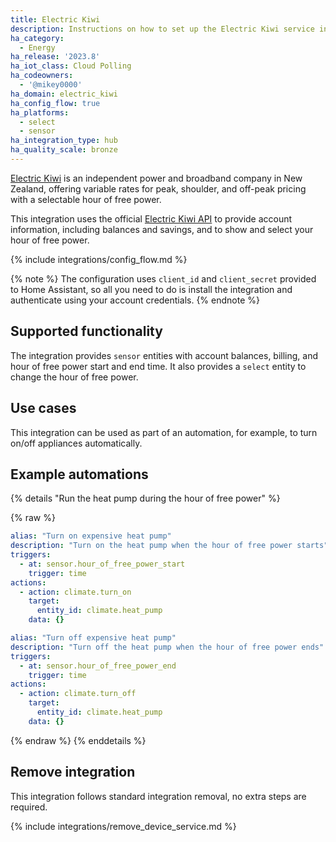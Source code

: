 ```yaml
---
title: Electric Kiwi
description: Instructions on how to set up the Electric Kiwi service in Home Assistant.
ha_category:
  - Energy
ha_release: '2023.8'
ha_iot_class: Cloud Polling
ha_codeowners:
  - '@mikey0000'
ha_domain: electric_kiwi
ha_config_flow: true
ha_platforms:
  - select
  - sensor
ha_integration_type: hub
ha_quality_scale: bronze
---
```


[Electric Kiwi](https://www.electrickiwi.co.nz/) is an independent power and broadband company in New Zealand, offering variable rates for peak, shoulder, and off-peak pricing with a selectable hour of free power. 

This integration uses the official [Electric Kiwi API](https://developer.electrickiwi.co.nz) to provide account information, including balances and savings, and to show and select your hour of free power.

{% include integrations/config_flow.md %}

{% note %}
The configuration uses `client_id` and `client_secret` provided to Home Assistant, so all you need to do is install the integration and authenticate using your account credentials. 
{% endnote %}


## Supported functionality

The integration provides `sensor` entities with account balances, billing, and hour of free power start and end time. It also provides a `select` entity to change the hour of free power.

## Use cases

This integration can be used as part of an automation, for example, to turn on/off appliances automatically.

## Example automations

{% details "Run the heat pump during the hour of free power" %}

{% raw %}

```yaml
alias: "Turn on expensive heat pump"
description: "Turn on the heat pump when the hour of free power starts"
triggers:
  - at: sensor.hour_of_free_power_start
    trigger: time
actions:
  - action: climate.turn_on
    target:
      entity_id: climate.heat_pump
    data: {}
```

```yaml
alias: "Turn off expensive heat pump"
description: "Turn off the heat pump when the hour of free power ends"
triggers:
  - at: sensor.hour_of_free_power_end
    trigger: time
actions:
  - action: climate.turn_off
    target:
      entity_id: climate.heat_pump
    data: {}
```

{% endraw %}
{% enddetails %}

## Remove integration

This integration follows standard integration removal, no extra steps are required.

{% include integrations/remove_device_service.md %}
